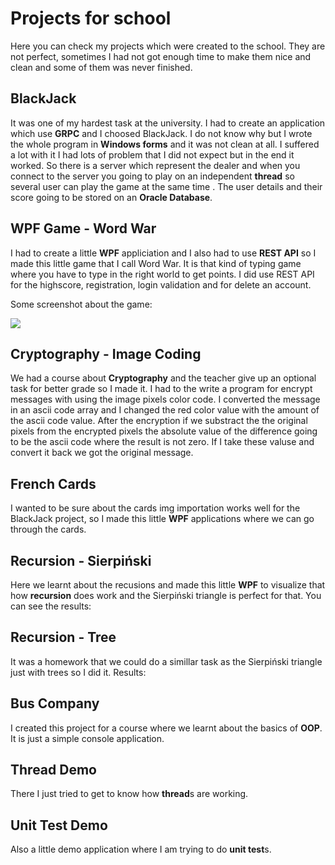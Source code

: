 # Projects for school

Here you can check my projects which were created to the school. They are not perfect, sometimes I had not got enough time to make them nice and clean and some of them was never finished.

## BlackJack

It was one of my hardest task at the university. I had to create an application which use **GRPC** and I choosed BlackJack. I do not know why but I wrote the whole program in **Windows forms** and it was not clean at all. I suffered a lot with it I had lots of problem that I did not expect but in the end it worked. So there is a server which represent the dealer and when you connect to the server you going to play on an independent **thread** so several user can play the game at the same time . The user details and their score going to be stored on an **Oracle Database**.

## WPF Game - Word War

I had to create a little **WPF** appliciation and I also had to use  **REST API** so I made this little game that I call Word War. It is that kind of typing game where you have to type in the right world to get points. I did use REST API for the highscore, registration, login validation and for delete an account.

Some screenshot about the game:

<img align="center" src="../Screenshots/.png">


## Cryptography - Image Coding

We had a course about **Cryptography** and the teacher give up an optional task for better grade so I made it. I had to the write a program for encrypt messages with using the image pixels color code. I converted the message in an ascii code array and I changed the red color value with the amount of the ascii code value. After the encryption if we substract the the original pixels from the encrypted pixels the absolute value of the difference going to be the ascii code where the result is not zero. If I take these valuse and convert it back we got the original message.

## French Cards

I wanted to be sure about the cards img importation works well for the BlackJack project, so I made this little **WPF** applications where we can go through the cards.

## Recursion - Sierpiński

Here we learnt about the recusions and made this little **WPF** to visualize that how **recursion** does work and the Sierpiński triangle is perfect for that. You can see the results:

## Recursion - Tree

It was a homework that we could do a simillar task as the Sierpiński triangle just with trees so I did it. Results:

## Bus Company

I created this project for a course where we learnt about the basics of **OOP**.  It is just a simple console application.

## Thread Demo

There I just tried to get to know how **thread**s are working.

## Unit Test Demo

Also a little demo application where I am trying to do **unit test**s.



